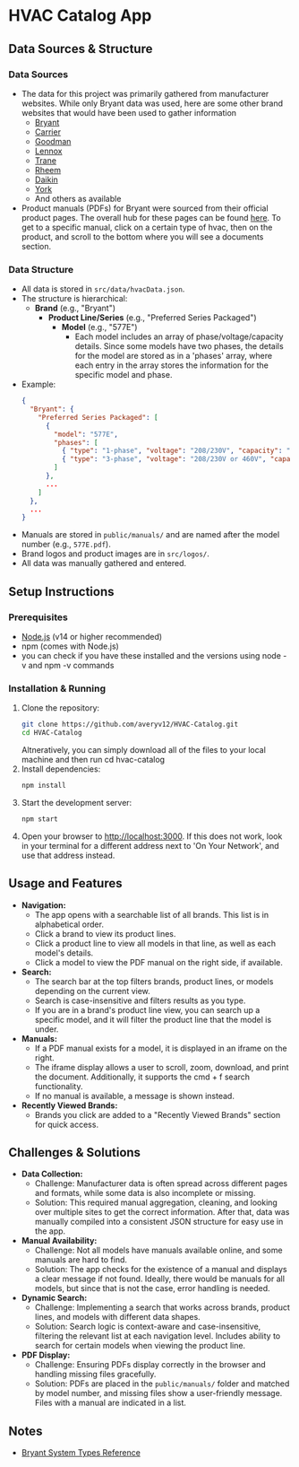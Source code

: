 # HVAC Catalog App

## Data Sources & Structure

### Data Sources
- The data for this project was primarily gathered from manufacturer websites. While only Bryant data was used, here are some other brand websites that would have been used to gather information
  - [Bryant](https://www.bryant.com/en/us/before-you-buy/system-types/)
  - [Carrier](https://www.carrier.com/residential/en/us/products/)
  - [Goodman](https://www.goodmanmfg.com/products)
  - [Lennox](https://www.lennox.com/products/)
  - [Trane](https://www.trane.com/residential/en/products.html)
  - [Rheem](https://www.rheem.com/products/residential/)
  - [Daikin](https://www.daikin.com/products/ac/)
  - [York](https://www.york.com/residential-equipment)
  - And others as available
- Product manuals (PDFs) for Bryant were sourced from their official product pages. The overall hub for these pages can be found [here](https://www.bryant.com/en/us/before-you-buy/system-types/). To get to a specific manual, click on a certain type of hvac, then on the product, and scroll to the bottom where you will see a documents section.

### Data Structure
- All data is stored in `src/data/hvacData.json`.
- The structure is hierarchical:
  - **Brand** (e.g., "Bryant")
    - **Product Line/Series** (e.g., "Preferred Series Packaged")
      - **Model** (e.g., "577E")
        - Each model includes an array of phase/voltage/capacity details. Since some models have two phases, the details for the model are stored as in a 'phases' array, where each entry in the array stores the information for the specific model and phase.
- Example:
  ```json
  {
    "Bryant": {
      "Preferred Series Packaged": [
        {
          "model": "577E",
          "phases": [
            { "type": "1-phase", "voltage": "208/230V", "capacity": "2-5 tons" },
            { "type": "3-phase", "voltage": "208/230V or 460V", "capacity": "2-5 tons" }
          ]
        },
        ...
      ]
    },
    ...
  }
  ```
- Manuals are stored in `public/manuals/` and are named after the model number (e.g., `577E.pdf`).
- Brand logos and product images are in `src/logos/`.
- All data was manually gathered and entered.

## Setup Instructions

### Prerequisites
- [Node.js](https://nodejs.org/) (v14 or higher recommended)
- npm (comes with Node.js)
- you can check if you have these installed and the versions using node -v and npm -v commands

### Installation & Running
1. Clone the repository:
   ```bash
   git clone https://github.com/averyv12/HVAC-Catalog.git
   cd HVAC-Catalog
   ```
   Altneratively, you can simply download all of the files to your local machine and then run cd hvac-catalog
2. Install dependencies:
   ```bash
   npm install
   ```
3. Start the development server:
   ```bash
   npm start
   ```
4. Open your browser to [http://localhost:3000](http://localhost:3000). If this does not work, look in your terminal for a different address next to 'On Your Network', and use that address instead.

## Usage and Features

- **Navigation:**
  - The app opens with a searchable list of all brands. This list is in alphabetical order.
  - Click a brand to view its product lines.
  - Click a product line to view all models in that line, as well as each model's details.
  - Click a model to view the PDF manual on the right side, if available.
- **Search:**
  - The search bar at the top filters brands, product lines, or models depending on the current view.
  - Search is case-insensitive and filters results as you type.
  - If you are in a brand's product line view, you can search up a specific model, and it will filter the product line that the model is under.
- **Manuals:**
  - If a PDF manual exists for a model, it is displayed in an iframe on the right.
  - The iframe display allows a user to scroll, zoom, download, and print the document. Additionally, it supports the cmd + f search functionality.
  - If no manual is available, a message is shown instead.
- **Recently Viewed Brands:**
  - Brands you click are added to a "Recently Viewed Brands" section for quick access.

## Challenges & Solutions

- **Data Collection:**
  - Challenge: Manufacturer data is often spread across different pages and formats, while some data is also incomplete or missing. 
  - Solution: This required manual aggregation, cleaning, and looking over multiple sites to get the correct information. After that, data was manually compiled into a consistent JSON structure for easy use in the app.
- **Manual Availability:**
  - Challenge: Not all models have manuals available online, and some manuals are hard to find.
  - Solution: The app checks for the existence of a manual and displays a clear message if not found. Ideally, there would be manuals for all models, but since that is not the case, error handling is needed.
- **Dynamic Search:**
  - Challenge: Implementing a search that works across brands, product lines, and models with different data shapes.
  - Solution: Search logic is context-aware and case-insensitive, filtering the relevant list at each navigation level. Includes ability to search for certain models when viewing the product line.
- **PDF Display:**
  - Challenge: Ensuring PDFs display correctly in the browser and handling missing files gracefully.
  - Solution: PDFs are placed in the `public/manuals/` folder and matched by model number, and missing files show a user-friendly message. Files with a manual are indicated in a list.

## Notes
- [Bryant System Types Reference](https://www.bryant.com/en/us/before-you-buy/system-types/)
